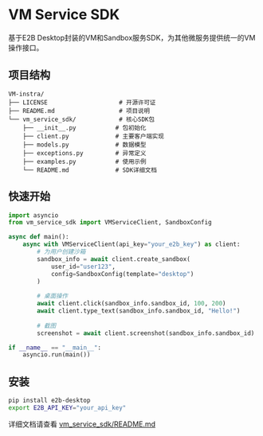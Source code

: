 # VM Service SDK

基于E2B Desktop封装的VM和Sandbox服务SDK，为其他微服务提供统一的VM操作接口。

## 项目结构

```
VM-instra/
├── LICENSE                    # 开源许可证
├── README.md                  # 项目说明
└── vm_service_sdk/            # 核心SDK包
    ├── __init__.py           # 包初始化
    ├── client.py             # 主要客户端实现
    ├── models.py             # 数据模型
    ├── exceptions.py         # 异常定义
    ├── examples.py           # 使用示例
    └── README.md             # SDK详细文档
```

## 快速开始

```python
import asyncio
from vm_service_sdk import VMServiceClient, SandboxConfig

async def main():
    async with VMServiceClient(api_key="your_e2b_key") as client:
        # 为用户创建沙箱
        sandbox_info = await client.create_sandbox(
            user_id="user123",
            config=SandboxConfig(template="desktop")
        )
        
        # 桌面操作
        await client.click(sandbox_info.sandbox_id, 100, 200)
        await client.type_text(sandbox_info.sandbox_id, "Hello!")
        
        # 截图
        screenshot = await client.screenshot(sandbox_info.sandbox_id)

if __name__ == "__main__":
    asyncio.run(main())
```

## 安装

```bash
pip install e2b-desktop
export E2B_API_KEY="your_api_key"
```

详细文档请查看 [vm_service_sdk/README.md](vm_service_sdk/README.md)